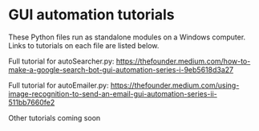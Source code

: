 # GUI automation tutorials

These Python files run as standalone modules on a Windows computer. Links to tutorials on each file are listed below.

Full tutorial for autoSearcher.py: https://thefounder.medium.com/how-to-make-a-google-search-bot-gui-automation-series-i-9eb5618d3a27

Full tutorial for autoEmailer.py: https://thefounder.medium.com/using-image-recognition-to-send-an-email-gui-automation-series-ii-511bb7660fe2

Other tutorials coming soon
